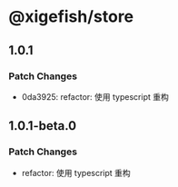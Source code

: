 # @xigefish/store

## 1.0.1

### Patch Changes

- 0da3925: refactor: 使用 typescript 重构

## 1.0.1-beta.0

### Patch Changes

- refactor: 使用 typescript 重构
